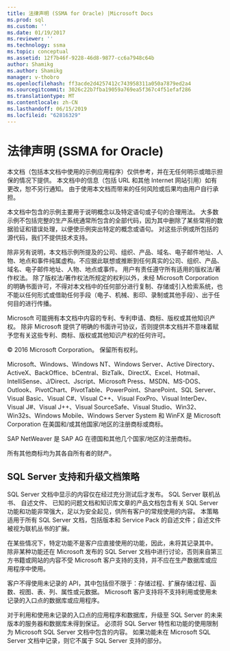 ```yaml
---
title: 法律声明 (SSMA for Oracle) |Microsoft Docs
ms.prod: sql
ms.custom: ''
ms.date: 01/19/2017
ms.reviewer: ''
ms.technology: ssma
ms.topic: conceptual
ms.assetid: 12f7b46f-9228-46d8-9877-cc6a7948c64b
author: Shamikg
ms.author: Shamikg
manager: v-thobro
ms.openlocfilehash: ff3acde2d4257412c743958311a050a7879ed2a4
ms.sourcegitcommit: 3026c22b7fba19059a769ea5f367c4f51efaf286
ms.translationtype: MT
ms.contentlocale: zh-CN
ms.lasthandoff: 06/15/2019
ms.locfileid: "62816329"
---
```

# <a name="legal-notice-ssma-for-oracle"></a>法律声明 (SSMA for Oracle)
本文档（包括本文档中使用的示例应用程序）仅供参考，并在无任何明示或暗示担保的情况下提供。 本文档中的信息（包括 URL 和其他 Internet 网站引用）如有更改，恕不另行通知。 由于使用本文档而带来的任何风险或后果均由用户自行承担。  
  
本文档中包含的示例主要用于说明概念以及特定语句或子句的合理用法。 大多数示例不包括完整的生产系统通常所包含的全部代码，因为其中删除了某些常用的数据验证和错误处理，以便使示例突出特定的概念或语句。 对这些示例或所包括的源代码，我们不提供技术支持。  
  
除非另有说明，本文档示例所提及的公司、组织、产品、域名、电子邮件地址、人物、地点和事件纯属虚构。不应据此联想或推断到任何真实的公司、组织、产品、域名、电子邮件地址、人物、地点或事件。 用户有责任遵守所有适用的版权法/著作权法。 除了版权法/著作权法所规定的权利以外，未经 Microsoft Corporation 的明确书面许可，不得对本文档中的任何部分进行复制、存储或引入检索系统，也不能以任何形式或借助任何手段（电子、机械、影印、录制或其他手段）、出于任何目的进行传播。  
  
Microsoft 可能拥有本文档中内容的专利、专利申请、商标、版权或其他知识产权。 除非 Microsoft 提供了明确的书面许可协议，否则提供本文档并不意味着赋予您有关这些专利、商标、版权或其他知识产权的任何许可。  
  
© 2016 Microsoft Corporation。 保留所有权利。  
  
Microsoft、Windows、Windows NT、Windows Server、Active Directory、ActiveX、BackOffice、bCentral、BizTalk、DirectX、Excel、Hotmail、IntelliSense、J/Direct、Jscript、Microsoft Press、MSDN、MS-DOS、Outlook、PivotChart、PivotTable、PowerPoint、SharePoint、SQL Server、Visual Basic、Visual C#、Visual C++、Visual FoxPro、Visual InterDev、Visual J#、Visual J++、Visual SourceSafe、Visual Studio、Win32、Win32s、Windows Mobile、Windows Server System 和 WinFX 是 Microsoft Corporation 在美国和/或其他国家/地区的注册商标或商标。  
  
SAP NetWeaver 是 SAP AG 在德国和其他几个国家/地区的注册商标。  
  
所有其他商标均为其各自所有者的财产。  
  
## <a name="documentation-policy-for-sql-server-support-and-upgrade"></a>SQL Server 支持和升级文档策略  
SQL Server 文档中显示的内容仅在经过充分测试后才发布。 SQL Server 联机丛书、 自述文件、 已知的问题文档和知识库文章的产品文档包含有关 SQL Server 功能和功能非常强大，足以为安全起见，供所有客户的常规使用的内容。 本策略适用于所有 SQL Server 文档，包括版本和 Service Pack 的自述文件；自述文件被视为联机丛书的扩展。  
  
在某些情况下，特定功能不是客户应直接使用的功能，因此，未将其记录其中。 除非某种功能还在 Microsoft 发布的 SQL Server 文档中进行讨论，否则来自第三方书籍或网站的内容不受 Microsoft 客户支持的支持，并不应在生产数据库或应用程序中使用。  
  
客户不得使用未记录的 API，其中包括但不限于：存储过程、扩展存储过程、函数、视图、表、列、属性或元数据。 Microsoft 客户支持将不支持利用或使用未记录的入口点的数据库或应用程序。  
  
对于利用和使用未记录的入口点的应用程序和数据库，升级至 SQL Server 的未来版本的服务器和数据库未得到保证。 必须将 SQL Server 特性和功能的使用限制为 Microsoft SQL Server 文档中包含的内容。 如果功能未在 Microsoft SQL Server 文档中记录，则它不属于 SQL Server 支持的部分。  
  
